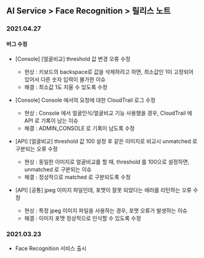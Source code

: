 ## AI Service > Face Recognition > 릴리스 노트

### 2021.04.27
  #### 버그 수정
  * [Console] [얼굴비교] threshold 값 변경 오류 수정
    * 현상 : 키보드의 backspace로 값을 삭제하려고 하면, 최소값인 1이 고정되어 있어서 다른 숫자 입력이 불가한 이슈
    * 해결 : 최소값 1도 지울 수 있도록 수정

  * [Console] Console 에서의 요청에 대한 CloudTrail 로그 수정
    * 현상 : Console 에서 얼굴인식/얼굴비교 기능 사용했을 경우, CloudTrail 에 API 로 기록이 남는 이슈
    * 해결 : ADMIN_CONSOLE 로 기록이 남도록 수정

  * [API] [얼굴비교] threshold 값 100 설정 후 같은 이미지로 비교시 unmatched 로 구분되는 오류 수정
    * 현상 : 동일한 이미지로 얼굴비교를 할 때, threshold 를 100으로 설정하면, unmatched 로 구분되는 이슈
    * 해결 : 정상적으로 matched 로 구분되도록 수정

  * [API] [공통] jpeg 이미지 파일인데, 포맷이 잘못 되었다는 에러를 리턴하는 오류 수정
    * 현상 : 특정 jpeg 이미지 파일을 사용하는 경우, 포맷 오류가 발생하는 이슈
    * 해결 : 이미지 포맷 정상적으로 인식할 수 있도록 수정


### 2021.03.23

- Face Recognition 서비스 출시
